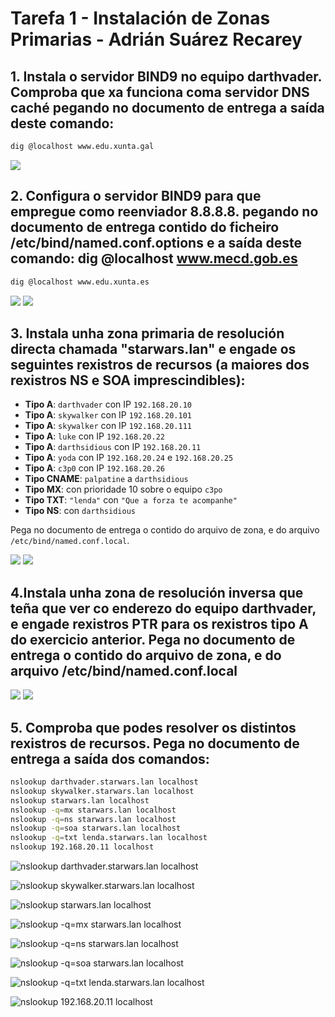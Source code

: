 # Tarefa 1 - Instalación de Zonas Primarias  - Adrián Suárez Recarey
## 1. Instala o servidor BIND9 no equipo darthvader. Comproba que xa funciona coma servidor DNS caché pegando no documento de entrega a saída deste comando:

```bash
dig @localhost www.edu.xunta.gal
```

![](../Documentacion/imaxes/1_Dig.png)

## 2. Configura o servidor BIND9 para que empregue como reenviador 8.8.8.8. pegando no documento de entrega contido do ficheiro /etc/bind/named.conf.options e a saída deste comando: dig @localhost www.mecd.gob.es

```bash
dig @localhost www.edu.xunta.es
```

![](../Documentacion/imaxes/2_DigMec.png)
![](../Documentacion/imaxes/2_Forwarders.png)

## 3. Instala unha zona primaria de resolución directa chamada "starwars.lan" e engade os seguintes rexistros de recursos (a maiores dos rexistros NS e SOA imprescindibles):

- **Tipo A**: `darthvader` con IP `192.168.20.10`
- **Tipo A**: `skywalker` con IP `192.168.20.101`
- **Tipo A**: `skywalker` con IP `192.168.20.111`
- **Tipo A**: `luke` con IP `192.168.20.22`
- **Tipo A**: `darthsidious` con IP `192.168.20.11`
- **Tipo A**: `yoda` con IP `192.168.20.24` e `192.168.20.25`
- **Tipo A**: `c3p0` con IP `192.168.20.26`
- **Tipo CNAME**: `palpatine` a `darthsidious`
- **Tipo MX**: con prioridade 10 sobre o equipo `c3po`
- **Tipo TXT**: `"lenda"` con `"Que a forza te acompanhe"`
- **Tipo NS**: con `darthsidious`

Pega no documento de entrega o contido do arquivo de zona, e do arquivo `/etc/bind/named.conf.local`.

![](../Documentacion/imaxes/3_ZonaDirecta.png)
![](../Documentacion/imaxes/3_Named.png)


## 4.Instala unha zona de resolución inversa que teña que ver co enderezo do equipo darthvader, e engade rexistros PTR para os rexistros tipo A do exercicio anterior. Pega no documento de entrega o contido do arquivo de zona, e do arquivo /etc/bind/named.conf.local

![](../Documentacion/imaxes/4_Inversa.png)
![](../Documentacion/imaxes/4_EngadirZona.png)


## 5. Comproba que podes resolver os distintos rexistros de recursos. Pega no documento de entrega a saída dos comandos:

```bash
nslookup darthvader.starwars.lan localhost
nslookup skywalker.starwars.lan localhost
nslookup starwars.lan localhost
nslookup -q=mx starwars.lan localhost
nslookup -q=ns starwars.lan localhost
nslookup -q=soa starwars.lan localhost
nslookup -q=txt lenda.starwars.lan localhost
nslookup 192.168.20.11 localhost
```
![nslookup darthvader.starwars.lan localhost](../Documentacion/imaxes/5_1.png)

![nslookup skywalker.starwars.lan localhost](../Documentacion/imaxes/5_2.png)

![nslookup starwars.lan localhost](../Documentacion/imaxes/5_3.png)

![nslookup -q=mx starwars.lan localhost](../Documentacion/imaxes/5_4.png)

![nslookup -q=ns starwars.lan localhost](../Documentacion/imaxes/5_5.png)

![nslookup -q=soa starwars.lan localhost](../Documentacion/imaxes/5_6.png)

![nslookup -q=txt lenda.starwars.lan localhost](../Documentacion/imaxes/5_7.png)

![nslookup 192.168.20.11 localhost](../Documentacion/imaxes/5_8.png)
